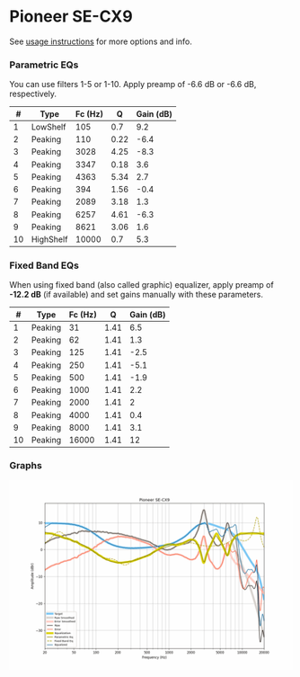 # Pioneer SE-CX9
See [usage instructions](https://github.com/jaakkopasanen/AutoEq#usage) for more options and info.

### Parametric EQs
You can use filters 1-5 or 1-10. Apply preamp of -6.6 dB or -6.6 dB, respectively.

|   # | Type      |   Fc (Hz) |    Q |   Gain (dB) |
|-----|-----------|-----------|------|-------------|
|   1 | LowShelf  |       105 | 0.7  |         9.2 |
|   2 | Peaking   |       110 | 0.22 |        -6.4 |
|   3 | Peaking   |      3028 | 4.25 |        -8.3 |
|   4 | Peaking   |      3347 | 0.18 |         3.6 |
|   5 | Peaking   |      4363 | 5.34 |         2.7 |
|   6 | Peaking   |       394 | 1.56 |        -0.4 |
|   7 | Peaking   |      2089 | 3.18 |         1.3 |
|   8 | Peaking   |      6257 | 4.61 |        -6.3 |
|   9 | Peaking   |      8621 | 3.06 |         1.6 |
|  10 | HighShelf |     10000 | 0.7  |         5.3 |

### Fixed Band EQs
When using fixed band (also called graphic) equalizer, apply preamp of **-12.2 dB** (if available) and set gains manually with these parameters.

|   # | Type    |   Fc (Hz) |    Q |   Gain (dB) |
|-----|---------|-----------|------|-------------|
|   1 | Peaking |        31 | 1.41 |         6.5 |
|   2 | Peaking |        62 | 1.41 |         1.3 |
|   3 | Peaking |       125 | 1.41 |        -2.5 |
|   4 | Peaking |       250 | 1.41 |        -5.1 |
|   5 | Peaking |       500 | 1.41 |        -1.9 |
|   6 | Peaking |      1000 | 1.41 |         2.2 |
|   7 | Peaking |      2000 | 1.41 |         2   |
|   8 | Peaking |      4000 | 1.41 |         0.4 |
|   9 | Peaking |      8000 | 1.41 |         3.1 |
|  10 | Peaking |     16000 | 1.41 |        12   |

### Graphs
![](./Pioneer%20SE-CX9.png)
